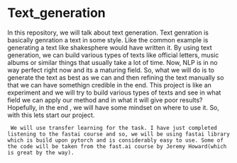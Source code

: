 # Text_generation

In this repository, we will talk about text generation. 
     Text genration is basically genration a text in some style. Like the common example is generating a text like shakesphere would have written it. By using text generation, we can build various types of texts like official letters, music albums or similar things that usually take a lot of time. Now, NLP is in no way perfect right now and its a maturing field. So, what we will do is to generate the text as best as we can and then refining the text manually so that we can have somethign credible in the end. 
     This project is like an experiment and we will try to build various types of texts and see in what field we can apply our method and in what it will give poor results? Hopefully, in the end , we will have some mindset on where to use it.
     So, with this lets start our project.
     
     
     We will use transfer learning for the task. I have just completed listening to the fastai course and so, we will be using fastai library which is build upon pytorch and is considerably easy to use. Some of the code will be taken from the fast.ai course by Jeremy Howard(which is great by the way).
     
